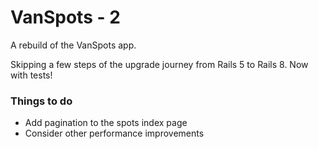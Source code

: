 # VanSpots - 2

A rebuild of the VanSpots app.

Skipping a few steps of the upgrade journey from Rails 5 to Rails 8. Now with tests!

### Things to do

- Add pagination to the spots index page
- Consider other performance improvements
